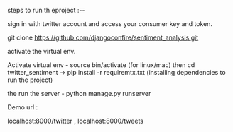 steps to run th eproject :--

sign in with twitter account and access your consumer key and token.

git clone https://github.com/djangoconfire/sentiment_analysis.git

 activate the virtual env.

Activate virtual env - source bin/activate (for linux/mac)
then cd twitter_sentiment -> pip install -r requiremtx.txt (installing dependencies to run the project)

the run the server - python manage.py runserver


Demo url :
 
 localhost:8000/twitter , localhost:8000/tweets


